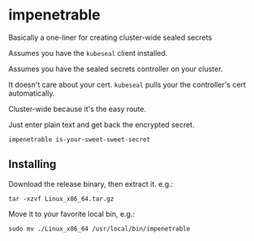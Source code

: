 # impenetrable
Basically a one-liner for creating cluster-wide sealed secrets

Assumes you have the `kubeseal` client installed.

Assumes you have the sealed secrets controller on your cluster.

It doesn't care about your cert. `kubeseal` pulls your the controller's cert automatically.

Cluster-wide because it's the easy route.

Just enter plain text and get back the encrypted secret.

```
impenetrable is-your-sweet-sweet-secret
```

## Installing

Download the release binary, then extract it. e.g.:

```
tar -xzvf Linux_x86_64.tar.gz
```

Move it to your favorite local bin, e.g.:

```
sudo mv ./Linux_x86_64 /usr/local/bin/impenetrable
```
